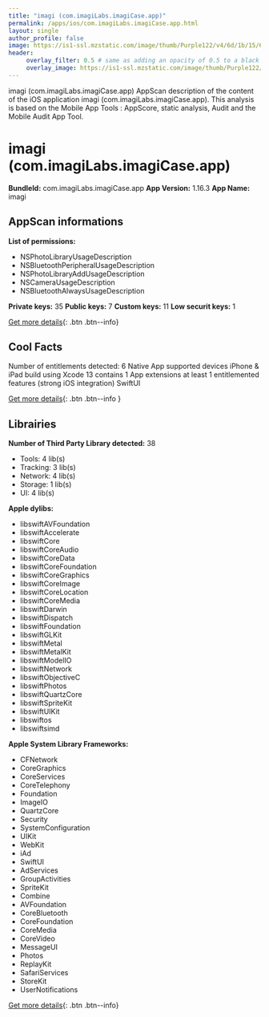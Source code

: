 ```yaml
---
title: "imagi (com.imagiLabs.imagiCase.app)"
permalink: /apps/ios/com.imagiLabs.imagiCase.app.html
layout: single
author_profile: false
image: https://is1-ssl.mzstatic.com/image/thumb/Purple122/v4/6d/1b/15/6d1b154c-d6e9-53a8-e832-2e7b20767014/AppIcon-0-0-1x_U007emarketing-0-0-0-7-0-0-sRGB-0-0-0-GLES2_U002c0-512MB-85-220-0-0.png/512x512bb.jpg
header: 
     overlay_filter: 0.5 # same as adding an opacity of 0.5 to a black background
     overlay_image: https://is1-ssl.mzstatic.com/image/thumb/Purple122/v4/6d/1b/15/6d1b154c-d6e9-53a8-e832-2e7b20767014/AppIcon-0-0-1x_U007emarketing-0-0-0-7-0-0-sRGB-0-0-0-GLES2_U002c0-512MB-85-220-0-0.png/512x512bb.jpg
---
```

imagi (com.imagiLabs.imagiCase.app) AppScan description of the content of the iOS application imagi (com.imagiLabs.imagiCase.app). This analysis is based on the Mobile App Tools : AppScore, static analysis, Audit and the Mobile Audit App Tool.

# imagi (com.imagiLabs.imagiCase.app)

**BundleId:** com.imagiLabs.imagiCase.app
**App Version:** 1.16.3
**App Name:** imagi


## AppScan informations 

**List of permissions:** 
- NSPhotoLibraryUsageDescription
- NSBluetoothPeripheralUsageDescription
- NSPhotoLibraryAddUsageDescription
- NSCameraUsageDescription
- NSBluetoothAlwaysUsageDescription
  
  
**Private keys:** 35
**Public keys:** 7
**Custom keys:** 11
**Low securit keys:** 1
  
[Get more details](/pricing.html){: .btn .btn--info}

## Cool Facts

Number of entitlements detected: 6
Native App
supported devices iPhone & iPad
build using Xcode 13
contains 1 App extensions
at least 1 entitlemented features (strong iOS integration)
SwiftUI
  
[Get more details](/pricing.html){: .btn .btn--info }

## Librairies 
**Number of Third Party Library detected:** 38
- Tools: 4 lib(s)
- Tracking: 3 lib(s)
- Network: 4 lib(s)
- Storage: 1 lib(s)
- UI: 4 lib(s)


**Apple dylibs:**
- libswiftAVFoundation
- libswiftAccelerate
- libswiftCore
- libswiftCoreAudio
- libswiftCoreData
- libswiftCoreFoundation
- libswiftCoreGraphics
- libswiftCoreImage
- libswiftCoreLocation
- libswiftCoreMedia
- libswiftDarwin
- libswiftDispatch
- libswiftFoundation
- libswiftGLKit
- libswiftMetal
- libswiftMetalKit
- libswiftModelIO
- libswiftNetwork
- libswiftObjectiveC
- libswiftPhotos
- libswiftQuartzCore
- libswiftSpriteKit
- libswiftUIKit
- libswiftos
- libswiftsimd


**Apple System Library Frameworks:**
- CFNetwork
- CoreGraphics
- CoreServices
- CoreTelephony
- Foundation
- ImageIO
- QuartzCore
- Security
- SystemConfiguration
- UIKit
- WebKit
- iAd
- SwiftUI
- AdServices
- GroupActivities
- SpriteKit
- Combine
- AVFoundation
- CoreBluetooth
- CoreFoundation
- CoreMedia
- CoreVideo
- MessageUI
- Photos
- ReplayKit
- SafariServices
- StoreKit
- UserNotifications


  
[Get more details](/pricing.html){: .btn .btn--info}

